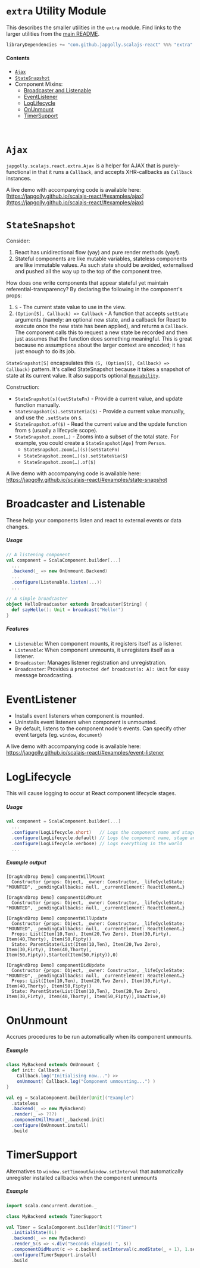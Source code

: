 `extra` Utility Module
======================

This describes the smaller utilities in the `extra` module.
Find links to the larger utilities from the [main README](../README.md).

```scala
libraryDependencies += "com.github.japgolly.scalajs-react" %%% "extra" % "1.2.0"
```

#### Contents

- [`Ajax`](#ajax)
- [`StateSnapshot`](#statesnapshot)
- Component Mixins:
  - [Broadcaster and Listenable](#broadcaster-and-listenable)
  - [EventListener](#eventlistener)
  - [LogLifecycle](#loglifecycle)
  - [OnUnmount](#onunmount)
  - [TimerSupport](#timersupport)

<br>

`Ajax`
======

`japgolly.scalajs.react.extra.Ajax` is a helper for AJAX that is purely-functional
in that it runs a `Callback`, and accepts XHR-callbacks as `Callback` instances.

A live demo with accompanying code is available here:<br>
[https://japgolly.github.io/scalajs-react/#examples/ajax](https://japgolly.github.io/scalajs-react/#examples/ajax)


`StateSnapshot`
===============

Consider:
1. React has unidirectional flow (yay) and pure render methods (yay!).
2. Stateful components are like mutable variables, stateless components are like immutable values.
   As such state should be avoided, externalised and pushed all the way up to the top of the component tree.

How does one write components that appear stateful yet maintain referential-transparency?
By declaring the following in the component's props:
1. `S` - The current state value to use in the view.
2. `(Option[S], Callback) => Callback` - A function that accepts `setState` arguments
  (namely: an optional new state, and a callback for React to execute once the new state has been applied),
  and returns a `Callback`.
  The component calls this to request a new state be recorded and then just assumes that the function does something
  meaningful. This is great because no assumptions about the larger context are encoded; it has just enough to do its job.

`StateSnapshot[S]` encapsulates this `(S, (Option[S], Callback) => Callback)` pattern.
It's called StateSnapshot because it takes a snapshot of state at its current value.
It also supports optional [`Reusability`](PERFORMANCE.md).

Construction:

* `StateSnapshot(s)(setStateFn)` - Provide a current value, and update function manually.
* `StateSnapshot(s).setStateVia($)` - Provide a current value manually, and use the `.setState` on `$`.
* `StateSnapshot.of($)` - Read the current value and the update function from `$` (usually a lifecycle scope).
* `StateSnapshot.zoom(…)` - Zooms into a subset of the total state. For example, you could create a `StateSnapshot[Age]` from `Person`.
  * `StateSnapshot.zoom(…)(s)(setStateFn)`
  * `StateSnapshot.zoom(…)(s).setStateVia($)`
  * `StateSnapshot.zoom(…).of($)`

A live demo with accompanying code is available here:<br>
https://japgolly.github.io/scalajs-react/#examples/state-snapshot


Broadcaster and Listenable
==========================
These help your components listen and react to external events or data changes.

##### Usage
```scala
// A listening component
val component = ScalaComponent.builder[...]
  ...
  .backend(_ => new OnUnmount.Backend)
  ...
  .configure(Listenable.listen(...))
  ...

// A simple broadcaster
object HelloBroadcaster extends Broadcaster[String] {
  def sayHello(): Unit = broadcast("Hello!")
}
```

##### Features
* `Listenable`: When component mounts, it registers itself as a listener.
* `Listenable`: When component unmounts, it unregisters itself as a listener.
* `Broadcaster`: Manages listener registration and unregistration.
* `Broadcaster`: Provides a `protected def broadcast(a: A): Unit` for easy message broadcasting.

EventListener
=============
* Installs event listeners when component is mounted.
* Uninstalls event listeners when component is unmounted.
* By default, listens to the component node's events. Can specify other event targets (eg. `window`, `document`)

A live demo with accompanying code is available here:<br>
https://japgolly.github.io/scalajs-react/#examples/event-listener


LogLifecycle
============
This will cause logging to occur at React component lifecycle stages.

##### Usage
```scala
val component = ScalaComponent.builder[...]
  ...
  .configure(LogLifecycle.short)   // Logs the component name and stage
  .configure(LogLifecycle.default) // Logs the component name, stage and the props/state
  .configure(LogLifecycle.verbose) // Logs everything in the world
  ...
```

##### Example output
```
[DragAndDrop Demo] componentWillMount
  Constructor {props: Object, _owner: Constructor, _lifeCycleState: "MOUNTED", _pendingCallbacks: null, _currentElement: ReactElement…}

[DragAndDrop Demo] componentDidMount
  Constructor {props: Object, _owner: Constructor, _lifeCycleState: "MOUNTED", _pendingCallbacks: null, _currentElement: ReactElement…}

[DragAndDrop Demo] componentWillUpdate
  Constructor {props: Object, _owner: Constructor, _lifeCycleState: "MOUNTED", _pendingCallbacks: null, _currentElement: ReactElement…}
  Props: List(Item(10,Ten), Item(20,Two Zero), Item(30,Firty), Item(40,Thorty), Item(50,Fipty))
  State: ParentState(List(Item(10,Ten), Item(20,Two Zero), Item(30,Firty), Item(40,Thorty), Item(50,Fipty)),Started(Item(50,Fipty)),0)

[DragAndDrop Demo] componentDidUpdate
  Constructor {props: Object, _owner: Constructor, _lifeCycleState: "MOUNTED", _pendingCallbacks: null, _currentElement: ReactElement…}
  Props: List(Item(10,Ten), Item(20,Two Zero), Item(30,Firty), Item(40,Thorty), Item(50,Fipty))
  State: ParentState(List(Item(10,Ten), Item(20,Two Zero), Item(30,Firty), Item(40,Thorty), Item(50,Fipty)),Inactive,0)
```


OnUnmount
=========
Accrues procedures to be run automatically when its component unmounts.

##### Example
```scala
class MyBackend extends OnUnmount {
  def init: Callback =
    Callback.log("Initialising now...") >>
    onUnmount( Callback.log("Component unmounting...") )
}

val eg = ScalaComponent.builder[Unit]("Example")
  .stateless
  .backend(_ => new MyBackend)
  .render(_ => ???)
  .componentWillMount(_.backend.init)
  .configure(OnUnmount.install)
  .build
```

TimerSupport
============
Alternatives to `window.setTimeout`/`window.setInterval` that automatically unregister installed callbacks
when the component unmounts

##### Example
```scala
import scala.concurrent.duration._

class MyBackend extends TimerSupport

val Timer = ScalaComponent.builder[Unit]("Timer")
  .initialState(0L)
  .backend(_ => new MyBackend)
  .render_S(s => <.div("Seconds elapsed: ", s))
  .componentDidMount(c => c.backend.setInterval(c.modState(_ + 1), 1.second))
  .configure(TimerSupport.install)
  .build
```
